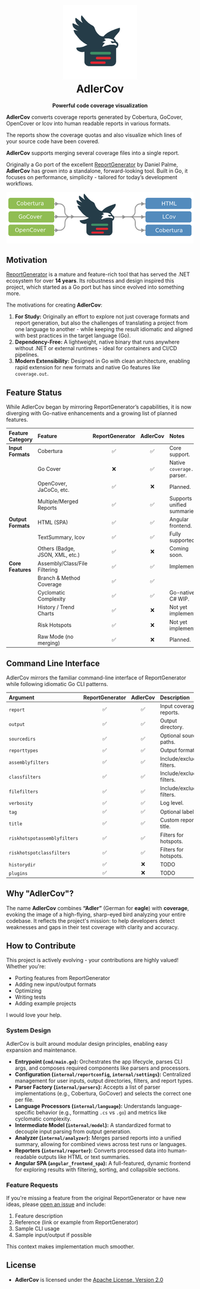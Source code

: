 <h1 align="center">

<img src="docs/docs/imgs/adlercov.png" alt="AdlerCov" width="200"/>
<br/>
AdlerCov
</h1>


<div align="center">
    
<b>Powerful code coverage visualization</b>
  
</div>

**AdlerCov** converts coverage reports generated by Cobertura, GoCover, OpenCover or lcov into human readable reports in various formats.

The reports show the coverage quotas and also visualize which lines of your source code have been covered.


**AdlerCov** supports merging several coverage files into a single report.

Originally a Go port of the excellent [ReportGenerator](https://github.com/danielpalme/ReportGenerator) by Daniel Palme, **AdlerCov** has grown into a standalone, forward-looking tool. Built in Go, it focuses on performance, simplicity - tailored for today’s development workflows.

![alt text](docs/docs/imgs/adlercov_input_output.png)

## Motivation

[ReportGenerator](https://github.com/danielpalme/ReportGenerator) is a mature and feature-rich tool that has served the .NET ecosystem for over **14 years**. Its robustness and design inspired this project, which started as a Go port but has since evolved into something more.

The motivations for creating **AdlerCov**:

1. **For Study:** Originally an effort to explore not just coverage formats and report generation, but also the challenges of translating a project from one language to another - while keeping the result idiomatic and aligned with best practices in the target language (Go).
2. **Dependency-Free:** A lightweight, native binary that runs anywhere without .NET or external runtimes - ideal for containers and CI/CD pipelines.
3. **Modern Extensibility:** Designed in Go with clean architecture, enabling rapid extension for new formats and native Go features like `coverage.out`.

## Feature Status

While AdlerCov began by mirroring ReportGenerator’s capabilities, it is now diverging with Go-native enhancements and a growing list of planned features.

| Feature Category   | Feature                         | ReportGenerator | AdlerCov | Notes                         |
| :----------------- | :------------------------------ | :-------------: | :------: | :---------------------------- |
| **Input Formats**  | Cobertura                       |        ✅        |     ✅    | Core support.                 |
|                    | Go Cover                        |        ❌        |     ✅    | Native `coverage.out` parser. |
|                    | OpenCover, JaCoCo, etc.         |        ✅        |     ❌    | Planned.                      |
|                    | Multiple/Merged Reports         |        ✅        |     ✅    | Supports unified summaries.   |
| **Output Formats** | HTML (SPA)                      |        ✅        |     ✅    | Angular frontend.             |
|                    | TextSummary, lcov               |        ✅        |     ✅    | Fully supported.              |
|                    | Others (Badge, JSON, XML, etc.) |        ✅        |     ❌    | Coming soon.                  |
| **Core Features**  | Assembly/Class/File Filtering   |        ✅        |     ✅    | Implemented.                  |
|                    | Branch & Method Coverage        |        ✅        |     ✅    |                               |
|                    | Cyclomatic Complexity           |        ✅        |     ✅    | Go-native; C# WIP.            |
|                    | History / Trend Charts          |        ✅        |     ❌    | Not yet implemented.          |
|                    | Risk Hotspots                   |        ✅        |     ❌    | Not yet implemented.          |
|                    | Raw Mode (no merging)           |        ✅        |     ❌    | Planned.                      |

## Command Line Interface

AdlerCov mirrors the familiar command-line interface of ReportGenerator while following idiomatic Go CLI patterns.

| Argument                           | ReportGenerator | AdlerCov | Description              |
| :--------------------------------- | :-------------: | :------: |  :----------------------- |
| `report`                          |        ✅        |     ✅                         | Input coverage reports.  |
| `output`                        |        ✅        |     ✅                         | Output directory.        |
| `sourcedirs`                       |        ✅        |     ✅                     | Optional source paths.   |
| `reporttypes`                      |        ✅        |     ✅                    | Output formats.          |
| `assemblyfilters`                  |        ✅        |     ✅                | Include/exclude filters. |
| `classfilters`                     |        ✅        |     ✅                   | Include/exclude filters. |
| `filefilters`                      |        ✅        |     ✅                    | Include/exclude filters. |
| `verbosity`                        |        ✅        |     ✅                      | Log level.               |
| `tag`                              |        ✅        |     ✅                            | Optional label.          |
| `title`                            |        ✅        |     ✅                          | Custom report title.     |
| `riskhotspotassemblyfilters`       |        ✅        |     ✅     | Filters for hotspots.    |
| `riskhotspotclassfilters`          |        ✅        |     ✅        | Filters for hotspots.    |
| `historydir` |        ✅        |     ❌    |  TODO     |
|  `plugins` |        ✅        |     ❌    |  TODO     |

## Why "AdlerCov"?

The name **AdlerCov** combines **“Adler”** (German for **eagle**) with **coverage**, evoking the image of a high-flying, sharp-eyed bird analyzing your entire codebase. It reflects the project's mission: to help developers detect weaknesses and gaps in their test coverage with clarity and accuracy.

## How to Contribute

This project is actively evolving - your contributions are highly valued! Whether you're:

* Porting features from ReportGenerator
* Adding new input/output formats
* Optimizing
* Writing tests
* Adding example projects

I would love your help.

### System Design

AdlerCov is built around modular design principles, enabling easy expansion and maintenance.

* **Entrypoint (`cmd/main.go`):** Orchestrates the app lifecycle, parses CLI args, and composes required components like parsers and processors.
* **Configuration (`internal/reportconfig`, `internal/settings`):** Centralized management for user inputs, output directories, filters, and report types.
* **Parser Factory (`internal/parsers`):** Accepts a list of parser implementations (e.g., Cobertura, GoCover) and selects the correct one per file.
* **Language Processors (`internal/language`):** Understands language-specific behavior (e.g., formatting `.cs` vs `.go`) and metrics like cyclomatic complexity.
* **Intermediate Model (`internal/model`):** A standardized format to decouple input parsing from output generation.
* **Analyzer (`internal/analyzer`):** Merges parsed reports into a unified summary, allowing for combined views across test runs or languages.
* **Reporters (`internal/reporter`):** Converts processed data into human-readable outputs like HTML or text summaries.
* **Angular SPA (`angular_frontend_spa`):** A full-featured, dynamic frontend for exploring results with filtering, sorting, and collapsible sections.

### Feature Requests

If you're missing a feature from the original ReportGenerator or have new ideas, please [open an issue](https://github.com/IgorBayerl/AdlerCov/issues) and include:

1. Feature description
2. Reference (link or example from ReportGenerator)
3. Sample CLI usage
4. Sample input/output if possible

This context makes implementation much smoother.


## License
- **AdlerCov** is licensed under the [Apache License, Version 2.0](https://opensource.org/licenses/Apache-2.0)